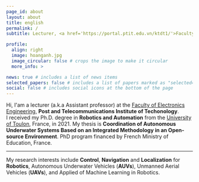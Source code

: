 ```yaml
---
page_id: about
layout: about
title: english
permalink: /
subtitle: Lecturer, <a href='https://portal.ptit.edu.vn/ktdt1/'>Faculty of Electronics Engineering 1</a>, Post and Telecommunications Institute of Techonology (PTIT)<br>Km10, Nguyen Trai road, HaDong, Hanoi, Vietnam <br>anhph [at] ptit.edu.vn 

profile:
  align: right
  image: hoanganh.jpg
  image_circular: false # crops the image to make it circular
  more_info: >

news: true # includes a list of news items
selected_papers: false # includes a list of papers marked as "selected={true}"
social: false # includes social icons at the bottom of the page
---
```


Hi, I'am a lecturer (a.k.a Assistant professor) at the [Faculty of Electronics Engineering](https://portal.ptit.edu.vn/ktdt1/), **Post and Telecommunications Institute of Techonology**.<br> 
I received my Ph.D. degree in **Robotics and Automation** from the [University of Toulon](https://ed548.univ-tln.fr/en/home/), France, in 2021. My thesis is **Coordination of Autonomous Underwater Systems Based on an Integrated Methodology in an Open-source Environment**. PhD program financed by French Ministry of Education, France.<br>

---

My research interests include **Control**, **Navigation** and **Localization** for **Robotics**, Autonomous Underwater Vehicles (**AUVs**), Unmanned Aerial Vehicles (**UAVs**), and Applied of Machine Learning in Robotics.
